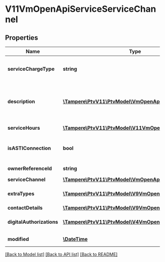 # V11VmOpenApiServiceServiceChannel

## Properties
Name | Type | Description | Notes
------------ | ------------- | ------------- | -------------
**serviceChargeType** | **string** | Service charge type. Possible values are: Chargeable, FreeOfCharge or Other. | [optional] 
**description** | [**\Tampere\PtvV11\PtvModel\VmOpenApiLocalizedListItem[]**](VmOpenApiLocalizedListItem.md) | List of localized service channel relationship descriptions. (Max.Length: 500 Description). (Max.Length: 500 ChargeTypeAdditionalInfo). | [optional] 
**serviceHours** | [**\Tampere\PtvV11\PtvModel\V11VmOpenApiServiceHour[]**](V11VmOpenApiServiceHour.md) | List of connection related service hours. | [optional] 
**isASTIConnection** | **bool** | Indicates if connection between service and service channel is ASTI related. | [optional] 
**ownerReferenceId** | **string** | Contact details for connection. | [optional] 
**serviceChannel** | [**\Tampere\PtvV11\PtvModel\VmOpenApiItem**](VmOpenApiItem.md) |  | [optional] 
**extraTypes** | [**\Tampere\PtvV11\PtvModel\V9VmOpenApiExtraType[]**](V9VmOpenApiExtraType.md) | The extra types related to service and service channel connection. | [optional] 
**contactDetails** | [**\Tampere\PtvV11\PtvModel\V9VmOpenApiContactDetails**](V9VmOpenApiContactDetails.md) |  | [optional] 
**digitalAuthorizations** | [**\Tampere\PtvV11\PtvModel\V4VmOpenApiFintoItem[]**](V4VmOpenApiFintoItem.md) | List of digital authorizations related to the service. | [optional] 
**modified** | [**\DateTime**](\DateTime.md) | Date when connection was modified/created (UTC). | [optional] 

[[Back to Model list]](../../README.md#documentation-for-models) [[Back to API list]](../../README.md#documentation-for-api-endpoints) [[Back to README]](../../README.md)

